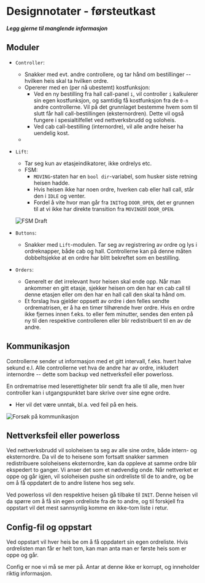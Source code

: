 # Designnotater - førsteutkast

**_Legg gjerne til manglende informasjon_**

## Moduler
- `Controller`:
    - Snakker med evt. andre controllere, og tar hånd om bestillinger -- hvilken heis skal ta hvilken ordre.
    - Opererer med en (per nå ubestemt) kostfunksjon:
        - Ved en ny bestilling fra hall call-panel `i`, vil controller `i` kalkulerer sin egen kostfunksjon, og samtidig få kostfunksjon fra de `0-n` andre controllerne. Vil på det grunnlaget bestemme hvem som til slutt får hall call-bestillingen (eksternordren). Dette vil også fungere i spesialtilfellet ved nettverksbrudd og soloheis.
        - Ved cab call-bestilling (internordre), vil alle andre heiser ha uendelig kost.
    - 
    
- `Lift`: 
    - Tar seg kun av etasjeindikatorer, ikke ordrelys etc.
    - FSM:
        - `MOVING`-staten har en `bool dir`-variabel, som husker siste retning heisen hadde.
        - Hvis heisen ikke har noen ordre, hverken cab eller hall call, står den i `IDLE` og venter.
        - Fordel å vite hvor man går fra `INIT`og `DOOR_OPEN`, det er grunnen til at vi ikke har direkte transition fra `MOVING`til `DOOR_OPEN`.

    ![FSM Draft](https://github.com/simenkrantz/TTK4145-Sanntid/blob/master/Exercise4/fsm_draft.png)

- `Buttons`:
    - Snakker med `Lift`-modulen. Tar seg av registrering av ordre og lys i ordreknapper, både cab og hall. Controllerne kan på denne måten dobbeltsjekke at en ordre har blitt bekreftet som en bestilling.


- `Orders`:
    - Generelt er det irrelevant hvor heisen skal ende opp. Når man ankommer en gitt etasje, sjekker heisen om den har en cab call til denne etasjen eller om den har en hall call den skal ta hånd om.
    - Et forslag hva gjelder oppsett av ordre i den felles sendte ordrematrisen, er å ha en timer tilhørende hver ordre. Hvis en ordre ikke fjernes innen f.eks. to eller fem minutter, sendes den enten på ny til den respektive controlleren eller blir redistribuert til en av de andre.

## Kommunikasjon
Controllerne sender ut informasjon med et gitt intervall, f.eks. hvert halve sekund e.l. Alle controllerne vet hva de andre har av ordre, inkludert internordre -- dette som backup ved nettverksfeil eller powerloss.

En ordrematrise med leserettigheter blir sendt fra alle til alle, men hver controller kan i utgangspunktet bare skrive over sine egne ordre.
- Her vil det være unntak, bl.a. ved feil på en heis.

![Forsøk på kommunikasjon](https://github.com/simenkrantz/TTK4145-Sanntid/blob/master/Exercise4/communication_draft.png)

## Nettverksfeil eller powerloss
Ved nettverksbrudd vil soloheisen ta seg av alle sine ordre, både intern- og eksternordre. Da vil de to heisene som fortsatt snakker sammen redistribuere soloheisens eksternordre, kan da oppleve at samme ordre blir ekspedert to ganger. Vi anser det som et nødvendig onde. Når nettverket er oppe og går igjen, vil soloheisen pushe sin ordreliste til de to andre, og be om å få oppdatert de to andre listene hos seg selv.

Ved powerloss vil den respektive heisen gå tilbake til `INIT`. Denne heisen vil da spørre om å få sin egen ordreliste fra de to andre, og til forskjell fra oppstart vil det mest sannsynlig komme en ikke-tom liste i retur.


## Config-fil og oppstart
Ved oppstart vil hver heis be om å få oppdatert sin egen ordreliste. Hvis ordrelisten man får er helt tom, kan man anta man er første heis som er oppe og går.

Config er noe vi må se mer på. Antar at denne ikke er korrupt, og inneholder riktig informasjon.

